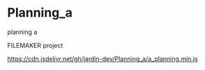 # Planning_a
 planning a

 FILEMAKER project

https://cdn.jsdelivr.net/gh/jardin-dev/Planning_a/a_planning.min.js